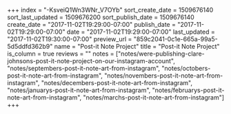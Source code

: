 +++
index = "-KsveiQ1Wn3WNr_V7OYb"
sort_create_date = 1509676140
sort_last_updated = 1509676200
sort_publish_date = 1509676140
create_date = "2017-11-02T19:29:00-07:00"
publish_date = "2017-11-02T19:29:00-07:00"
date = "2017-11-02T19:29:00-07:00"
last_updated = "2017-11-02T19:30:00-07:00"
preview_url = "859c2041-0c1e-665a-99a5-5d5ddfd362b9"
name = "Post-it Note Project"
title = "Post-it Note Project"
is_column = true
reviews = ""
notes = ["notes/were-publishing-clare-johnsons-post-it-note-project-on-our-instagram-account", "notes/septembers-post-it-note-art-from-instagram", "notes/octobers-post-it-note-art-from-instagram", "notes/novembers-post-it-note-art-from-instagram", "notes/decembers-post-it-note-art-from-instagram", "notes/januarys-post-it-note-art-from-instagram", "notes/februarys-post-it-note-art-from-instagram", "notes/marchs-post-it-note-art-from-instagram"]
+++

